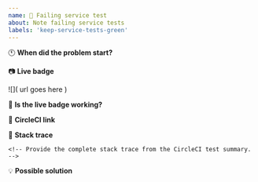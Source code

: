 ```yaml
---
name: 💚 Failing service test
about: Note failing service tests
labels: 'keep-service-tests-green'
---
```


:clock11: **When did the problem start?**

<!-- Indicate when the problem started -->

:camera: **Live badge**

<!-- Provide a link to the live badge in plain text and markdown.  -->

![]( url goes here )

:wrench: **Is the live badge working?**

<!-- Indicate whether or not the live badge is working. -->

:link: **CircleCI link**

<!-- Provide a link to the failing test in CircleCI. -->

:lady_beetle: **Stack trace**

```
<!-- Provide the complete stack trace from the CircleCI test summary. -->
```

:bulb: **Possible solution**

<!--- Optional: only if you have suggestions on a fix/reason for the bug -->

<!-- Love Shields? Please consider donating $10 to sustain our activities:
👉  https://opencollective.com/shields -->
